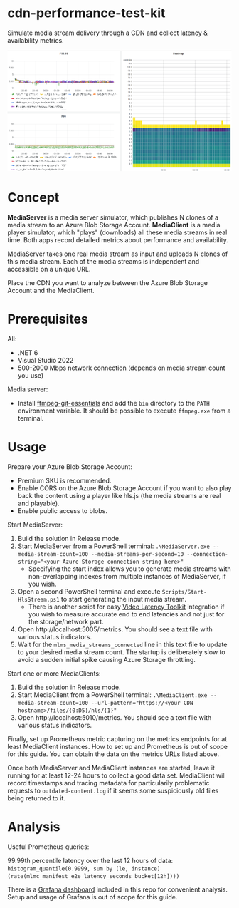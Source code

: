 # cdn-performance-test-kit

Simulate media stream delivery through a CDN and collect latency &amp; availability metrics.

![](screenshot.png)

# Concept

**MediaServer** is a media server simulator, which publishes N clones of a media stream to an Azure Blob Storage Account. **MediaClient** is a media player simulator, which "plays" (downloads) all these media streams in real time. Both apps record detailed metrics about performance and availability.

MediaServer takes one real media stream as input and uploads N clones of this media stream. Each of the media streams is independent and accessible on a unique URL.

Place the CDN you want to analyze between the Azure Blob Storage Account and the MediaClient.

# Prerequisites

All:

* .NET 6
* Visual Studio 2022
* 500-2000 Mbps network connection (depends on media stream count you use)

Media server:

* Install [ffmpeg-git-essentials](https://www.gyan.dev/ffmpeg/builds/) and add the `bin` directory to the `PATH` environment variable. It should be possible to execute `ffmpeg.exe` from a terminal.

# Usage

Prepare your Azure Blob Storage Account:

* Premium SKU is recommended.
* Enable CORS on the Azure Blob Storage Account if you want to also play back the content using a player like hls.js (the media streams are real and playable).
* Enable public access to blobs.

Start MediaServer:

1. Build the solution in Release mode.
1. Start MediaServer from a PowerShell terminal: `.\MediaServer.exe --media-stream-count=100 --media-streams-per-second=10 --connection-string="<your Azure Storage connection string here>"`
    * Specifying the start index allows you to generate media streams with non-overlapping indexes from multiple instances of MediaServer, if you wish.
1. Open a second PowerShell terminal and execute `Scripts/Start-HlsStream.ps1` to start generating the input media stream.
    * There is another script for easy [Video Latency Toolkit](https://github.com/sandersaares/video-latency-toolkit) integration if you wish to measure accurate end to end latencies and not just for the storage/network part.
1. Open http://localhost:5005/metrics. You should see a text file with various status indicators.
1. Wait for the `mlms_media_streams_connected` line in this text file to update to your desired media stream count. The startup is deliberately slow to avoid a sudden initial spike causing Azure Storage throttling.

Start one or more MediaClients:

1. Build the solution in Release mode.
1. Start MediaClient from a PowerShell terminal: `.\MediaClient.exe --media-stream-count=100 --url-pattern="https://<your CDN hostname>/files/{0:D5}/hls/{1}"`
1. Open http://localhost:5010/metrics. You should see a text file with various status indicators.

Finally, set up Prometheus metric capturing on the metrics endpoints for at least MediaClient instances. How to set up and Prometheus is out of scope for this guide. You can obtain the data on the metrics URLs listed above.

Once both MediaServer and MediaClient instances are started, leave it running for at least 12-24 hours to collect a good data set. MediaClient will record timestamps and tracing metadata for particularily problematic requests to `outdated-content.log` if it seems some suspiciously old files being returned to it.

# Analysis

Useful Prometheus queries:

99.99th percentile latency over the last 12 hours of data: `histogram_quantile(0.9999, sum by (le, instance) (rate(mlmc_manifest_e2e_latency_seconds_bucket[12h])))`

There is a [Grafana dashboard](CDN%20analysis.json) included in this repo for convenient analysis. Setup and usage of Grafana is out of scope for this guide.